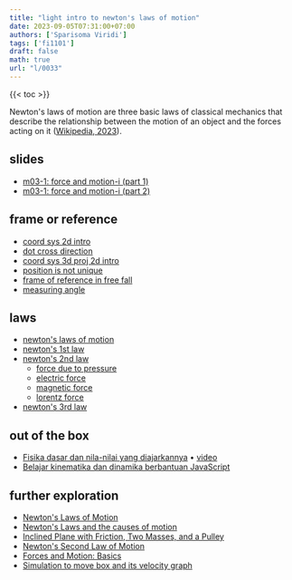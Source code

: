 ```yaml
---
title: "light intro to newton's laws of motion"
date: 2023-09-05T07:31:00+07:00
authors: ['Sparisoma Viridi']
tags: ['fi1101']
draft: false
math: true
url: "l/0033"
---
```

{{< toc >}}

Newton's laws of motion are three basic laws of classical mechanics that describe the relationship between the motion of an object and the forces acting on it ([Wikipedia, 2023](https://en.wikipedia.org/w/index.php?oldid=1172829248)).


## slides
+ [m03-1: force and motion-i (part 1)](../0031)
+ [m03-1: force and motion-i (part 2)](../0032)


## frame or reference
+ [coord sys 2d intro](https://bugx.vercel.app/pages/0010.html)
+ [dot cross direction](https://bugx.vercel.app/pages/0011.html)
+ [coord sys 3d proj 2d intro](https://bugx.vercel.app/pages/0012.html)
+ [position is not unique](https://bugx.vercel.app/pages/0030.html)
+ [frame of reference in free fall](https://bugx.vercel.app/pages/0064.html)
+ [measuring angle](https://bugx.vercel.app/pages/0270.html)


## laws
+ [newton's laws of motion](https://bugx.vercel.app/pages/0090.html)
+ [newton's 1st law](https://bugx.vercel.app/pages/0091.html)
+ [newton's 2nd law](https://bugx.vercel.app/pages/0092.html)
  - [force due to pressure](https://bugx.vercel.app/pages/0120.html)
  - [electric force](https://bugx.vercel.app/pages/0461.html)
  - [magnetic force](https://bugx.vercel.app/pages/0463.html)
  - [lorentz force](https://bugx.vercel.app/pages/0465.html)
+ [newton's 3rd law](https://bugx.vercel.app/pages/0093.html)


## out of the box
+ [Fisika dasar dan nila-nilai yang diajarkannya](https://www.slideshare.net/sparisoma/fisika-dasar-dan-nilainilai-yang-diajarkannya) &bull; [video](https://www.youtube.com/watch?v=5LqdW-TIhKs)
+ [Belajar kinematika dan dinamika berbantuan JavaScript](https://doi.org/10.5281/zenodo.1158774)


## further exploration
+ [Newton's Laws of Motion](https://www.livescience.com/46558-laws-of-motion.html)
+ [Newton's Laws and the causes of motion](http://hyperphysics.phy-astr.gsu.edu/hbase/Newt.html)
+ [Inclined Plane with Friction, Two Masses, and a Pulley](https://www.geogebra.org/m/GWDsGuJt#material/yaWq4Mza)
+ [Newton's Second Law of Motion](https://www.geogebra.org/m/mscrpzvm)
+ [Forces and Motion: Basics](https://phet.colorado.edu/en/simulations/forces-and-motion-basics)
+ [Simulation to move box and its velocity graph](https://www.physicsclassroom.com/Physics-Interactives/Newtons-Laws/Force/Force-Interactive)
